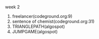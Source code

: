 week 2

1. freelancer(codeground.org:9)
2. sentence of chemist(codeground.org:31)
3. TRIANGLEPATH(algospot)
4. JUMPGAME(algospot)
